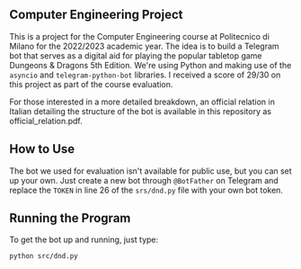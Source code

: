 ## Computer Engineering Project
This is a project for the Computer Engineering course at Politecnico di Milano for the 2022/2023 academic year. The idea is to build a Telegram bot that serves as a digital aid for playing the popular tabletop game Dungeons & Dragons 5th Edition. We're using Python and making use of the `asyncio` and `telegram-python-bot` libraries. I received a score of 29/30 on this project as part of the course evaluation.

For those interested in a more detailed breakdown, an official relation in Italian detailing the structure of the bot is available in this repository as official_relation.pdf.

## How to Use
The bot we used for evaluation isn't available for public use, but you can set up your own. Just create a new bot through `@BotFather` on Telegram and replace the `TOKEN` in line 26 of the `srs/dnd.py` file with your own bot token.

## Running the Program
To get the bot up and running, just type:
```properties
python src/dnd.py
```
